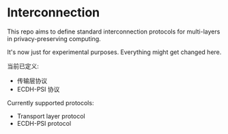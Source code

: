 # Interconnection

This repo aims to define standard interconnection protocols for multi-layers in
privacy-preserving computing.

It's now just for experimental purposes. Everything might get changed here.

当前已定义:

- 传输层协议
- ECDH-PSI 协议

Currently supported protocols:

- Transport layer protocol
- ECDH-PSI protocol
